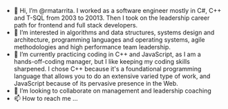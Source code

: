- 👋 Hi, I’m @rmatarrita. I worked as a software engineer mostly in C#, C++ and T-SQL from 2003 to 20013. Then I took on the leadership career path for frontend and full stack developers. 
- 👀 I’m interested in algorithms and data structures, systems design and architecture, programming languages and operating systems, agile methodologies and high performance team leadership.
- 🌱 I’m currently practicing coding in C++ and JavaScript, as I am a hands-off-coding manager, but I like keeping my coding skills sharpened. I chose C++ because it's a foundational programming language that allows you to do an extensive varied type of work, and JavaScript because of its pervasive presence in the Web.
- 💞️ I’m looking to collaborate on management and leadership coaching 
- 📫 How to reach me ...

<!---
rmatarrita/rmatarrita is a ✨ special ✨ repository because its `README.md` (this file) appears on your GitHub profile.
You can click the Preview link to take a look at your changes.
--->
